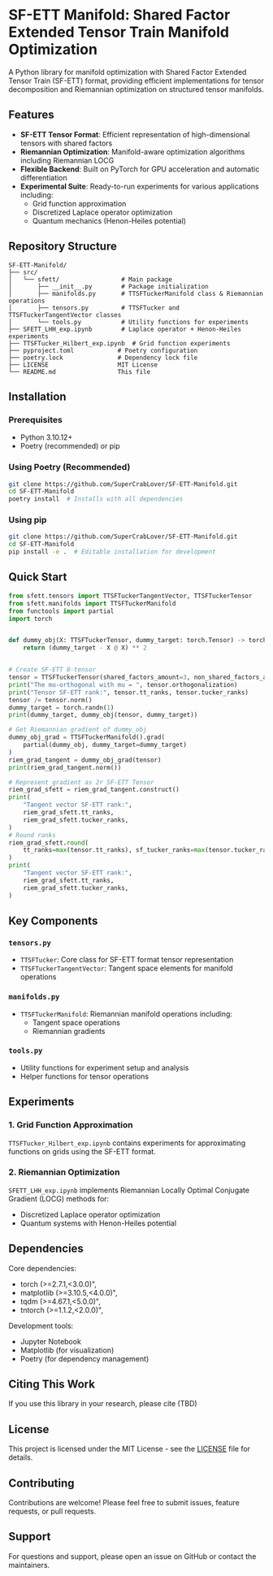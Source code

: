 # SF-ETT Manifold: Shared Factor Extended Tensor Train Manifold Optimization

A Python library for manifold optimization with Shared Factor Extended Tensor Train (SF-ETT) format, 
providing efficient implementations for tensor decomposition and Riemannian optimization on structured tensor manifolds.

## Features

- **SF-ETT Tensor Format**: Efficient representation of high-dimensional tensors with shared factors
- **Riemannian Optimization**: Manifold-aware optimization algorithms including Riemannian LOCG
- **Flexible Backend**: Built on PyTorch for GPU acceleration and automatic differentiation
- **Experimental Suite**: Ready-to-run experiments for various applications including:
  - Grid function approximation
  - Discretized Laplace operator optimization
  - Quantum mechanics (Henon-Heiles potential)

## Repository Structure

```
SF-ETT-Manifold/
├── src/
│   └── sfett/                 # Main package
│       ├── __init__.py        # Package initialization
│       ├── manifolds.py       # TTSFTuckerManifold class & Riemannian operations
│       ├── tensors.py         # TTSFTucker and TTSFTuckerTangentVector classes
│       └── tools.py           # Utility functions for experiments
├── SFETT_LHH_exp.ipynb        # Laplace operator + Henon-Heiles experiments
├── TTSFTucker_Hilbert_exp.ipynb  # Grid function experiments
├── pyproject.toml            # Poetry configuration
├── poetry.lock               # Dependency lock file
├── LICENSE                   MIT License
└── README.md                 This file
```

## Installation

### Prerequisites
- Python 3.10.12+
- Poetry (recommended) or pip

### Using Poetry (Recommended)
```bash
git clone https://github.com/SuperCrabLover/SF-ETT-Manifold.git
cd SF-ETT-Manifold
poetry install  # Installs with all dependencies
```

### Using pip
```bash
git clone https://github.com/SuperCrabLover/SF-ETT-Manifold.git
cd SF-ETT-Manifold
pip install -e .  # Editable installation for development
```

## Quick Start

```python
from sfett.tensors import TTSFTuckerTangentVector, TTSFTuckerTensor
from sfett.manifolds import TTSFTuckerManifold
from functools import partial
import torch


def dummy_obj(X: TTSFTuckerTensor, dummy_target: torch.Tensor) -> torch.Tensor:
    return (dummy_target - X @ X) ** 2


# Create SF-ETT 8-tensor
tensor = TTSFTuckerTensor(shared_factors_amount=3, non_shared_factors_amount=5)
print("The mu-orthogonal with mu = ", tensor.orthogonalization)
print("Tensor SF-ETT rank:", tensor.tt_ranks, tensor.tucker_ranks)
tensor /= tensor.norm()
dummy_target = torch.randn(1)
print(dummy_target, dummy_obj(tensor, dummy_target))

# Get Riemannian gradient of dummy_obj
dummy_obj_grad = TTSFTuckerManifold().grad(
    partial(dummy_obj, dummy_target=dummy_target)
)
riem_grad_tangent = dummy_obj_grad(tensor)
print(riem_grad_tangent.norm())

# Represent gradient as 2r SF-ETT Tensor
riem_grad_sfett = riem_grad_tangent.construct()
print(
    "Tangent vector SF-ETT rank:",
    riem_grad_sfett.tt_ranks,
    riem_grad_sfett.tucker_ranks,
)
# Round ranks
riem_grad_sfett.round(
    tt_ranks=max(tensor.tt_ranks), sf_tucker_ranks=max(tensor.tucker_ranks)
)
print(
    "Tangent vector SF-ETT rank:",
    riem_grad_sfett.tt_ranks,
    riem_grad_sfett.tucker_ranks,
)
```

## Key Components

### `tensors.py`
- `TTSFTucker`: Core class for SF-ETT format tensor representation
- `TTSFTuckerTangentVector`: Tangent space elements for manifold operations

### `manifolds.py`
- `TTSFTuckerManifold`: Riemannian manifold operations including:
  - Tangent space operations
  - Riemannian gradients

### `tools.py`
- Utility functions for experiment setup and analysis
- Helper functions for tensor operations

## Experiments

### 1. Grid Function Approximation
`TTSFTucker_Hilbert_exp.ipynb` contains experiments for approximating functions on grids using the SF-ETT format.

### 2. Riemannian Optimization
`SFETT_LHH_exp.ipynb` implements Riemannian Locally Optimal Conjugate Gradient (LOCG) methods for:
- Discretized Laplace operator optimization
- Quantum systems with Henon-Heiles potential

## Dependencies

Core dependencies:
- torch (>=2.7.1,<3.0.0)",
- matplotlib (>=3.10.5,<4.0.0)",
- tqdm (>=4.67.1,<5.0.0)",
- tntorch (>=1.1.2,<2.0.0)",

Development tools:
- Jupyter Notebook
- Matplotlib (for visualization)
- Poetry (for dependency management)

## Citing This Work

If you use this library in your research, please cite (TBD)

## License

This project is licensed under the MIT License - see the [LICENSE](LICENSE) file for details.

## Contributing

Contributions are welcome! Please feel free to submit issues, feature requests, or pull requests.

## Support

For questions and support, please open an issue on GitHub or contact the maintainers.
